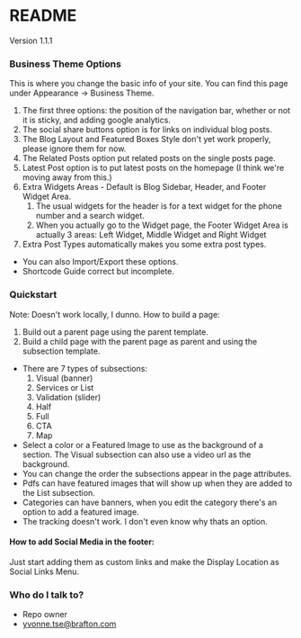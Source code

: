 # README #
Version 1.1.1

### Business Theme Options ###
This is where you change the basic info of your site. You can find this page under Appearance -> Business Theme.  

1. The first three options: the position of the navigation bar, whether or not it is sticky, and adding google analytics.
2. The social share buttons option is for links on individual blog posts.
3. The Blog Layout and Featured Boxes Style don't yet work properly, please ignore them for now.
4. The Related Posts option put related posts on the single posts page.
5. Latest Post option is to put latest posts on the homepage (I think we're moving away from this.)
6. Extra Widgets Areas - Default is Blog Sidebar, Header, and Footer Widget Area.
    1. The usual widgets for the header is for a text widget for the phone number and a search widget.
    2. When you actually go to the Widget page, the Footer Widget Area is actually 3 areas: Left Widget, Middle Widget and Right Widget
7. Extra Post Types automatically makes you some extra post types.

* You can also Import/Export these options.
* Shortcode Guide correct but incomplete.


### Quickstart ###
Note: Doesn't work locally, I dunno.
How to build a page:
1. Build out a parent page using the parent template.
2. Build a child page with the parent page as parent and using the subsection template.
  * There are 7 types of subsections:
    1. Visual (banner)
    2. Services or List
    3. Validation (slider)
    4. Half
    5. Full
    6. CTA
    7. Map
  * Select a color or a Featured Image to use as the background of a section. The Visual subsection can also use a video url as the background.
  * You can change the order the subsections appear in the page attributes.
  * Pdfs can have featured images that will show up when they are added to the List subsection.
  * Categories can have banners, when you edit the category there's an option to add a featured image.
  * The tracking doesn't work. I don't even know why thats an option.

#### How to add Social Media in the footer: ####
Just start adding them as custom links and make the Display Location as Social Links Menu.


### Who do I talk to? ###

* Repo owner
* yvonne.tse@brafton.com
